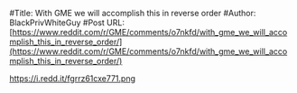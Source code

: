 #Title: With GME we will accomplish this in reverse order
#Author: BlackPrivWhiteGuy
#Post URL: [https://www.reddit.com/r/GME/comments/o7nkfd/with_gme_we_will_accomplish_this_in_reverse_order/](https://www.reddit.com/r/GME/comments/o7nkfd/with_gme_we_will_accomplish_this_in_reverse_order/)


https://i.redd.it/fgrrz61cxe771.png